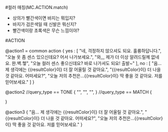 #컬러 매칭(MC.ACTION.match)
- 상의가 빨간색이면 바지는 뭐입지?
- 바지가 검은색일 때 신발은 뭐신지?
- 빨간색이랑 초록색은 무슨 느낌이야?

#ACTION
<!-- Entity : Cloth 2 + Color 2 -->
<!-- #CID_CLOTH_SRC,DST, CID_COLOR_SRC,DST
빨간색 상의랑 검은색 바지가 잘 어울려?
빨간 상의랑 검은 바지가 어울려?
빨간 상의랑 검은 바지가 어때?
상의 빨간색이랑 바지 검은색이랑 어울려?
상의 빨간색이랑 바지 검은색이랑 어때? -->
@action1 = common action
{
    yes : [
      "네, 걱정하지 않으셔도 되요. 훌륭하답니다.",
      "오늘 옷 좀 센스 있으신데요? 어서 나가보세요.",
      "와,,,<break type="sentence"> 제가 더 이상 알려드릴께 없네요. 완.벽.헿",
      "오늘 컬러 센스 좋으신데요? 바로 나가셔도 되요! 출발~"
    ],
    no : [
      "음... 제 생각에는 <break type="sentence"> {{resultColor}이} 더 잘 어울릴 것 같아요.",
      "{{resultColor}이} 더 나을 것 같아요. 어떠세요?",
      "오늘 저의 추천은...{{resultColor}이} 딱 좋을 것 같아요. 저를 믿어보세요."
    ]
}
<!-- Entity : Color 2 -->
<!-- #CID_COLOR_SRC,DST -->
<!-- 빨간색이랑 초록색은 무슨 느낌이야?
빨간색이랑 초록색은 무슨 톤이야?
빨간색이랑 초록색은 잘 어울려?
빨간색이랑 초록색 매칭 어때?
빨간색이랑 초록색은 잘 매칭돼?
빨간색이랑 초록색 조합 어때? -->
@action2
//query_type == TONE
{
    "",
    "",
    "",
}
//query_type == MATCH
{

}
<!-- Entity : Cloth 2 + Color 1 -->
<!-- #CID_CLOTH_SRC,DST, CID_COLOR_SRC -->
<!-- (1) Cloth with the color -> what colored cloth?
상의가 빨간색이면 바지는 뭐입지?
빨간 상의면 무슨 바지입지?
빨간 상의에 바지는 뭐입지?
빨간 상의랑 무슨 바지가 어울릴까?

(2) what colored cloth -> cloth with the color
어떤 바지가 빨간 상의랑 어울리지?
무슨 색 바지가 빨간 상의랑 어울리지? -->
@action3
{
  "음... 제 생각에는 <break type="sentence"> {{resultColor}이} 더 잘 어울릴 것 같아요.",
  "{{resultColor}이} 더 나을 것 같아요. 어떠세요?",
  "오늘 저의 추천은...{{resultColor}이} 딱 좋을 것 같아요. 저를 믿어보세요."
}
